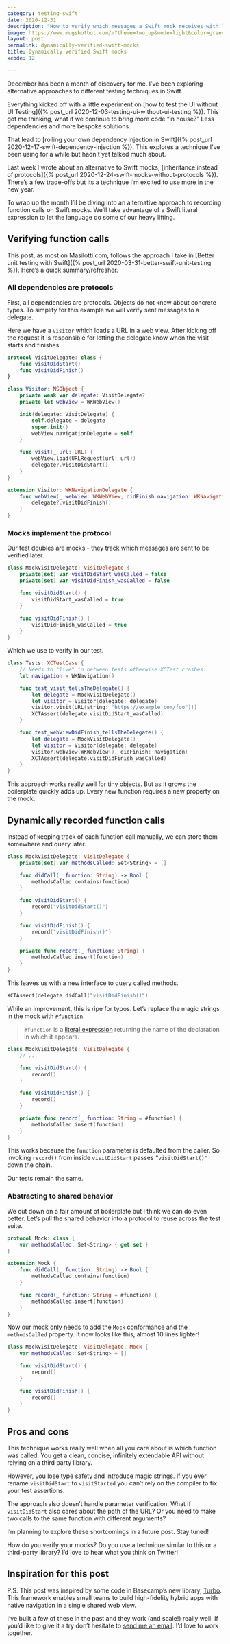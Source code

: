```yaml
---
category: testing-swift
date: 2020-12-31
description: "How to verify which messages a Swift mock receives with less boilerplate and no third-party code."
image: https://www.mugshotbot.com/m?theme=two_up&mode=light&color=green&pattern=diagonal_lines&image=d33ff6b7&url=https://masilotti.com/dynamically-verified-swift-mocks
layout: post
permalink: dynamically-verified-swift-mocks
title: Dynamically verified Swift mocks
xcode: 12

---
```


December has been a month of discovery for me. I’ve been exploring alternative approaches to different testing techniques in Swift.

Everything kicked off with a little experiment on [how to test the UI without UI Testing]({% post_url 2020-12-03-testing-ui-without-ui-testing %}). This got me thinking, what if we continue to bring more code “in house?” Less dependencies and more bespoke solutions.

That lead to [rolling your own dependency injection in Swift]({% post_url 2020-12-17-swift-dependency-injection %}). This explores a technique I’ve been using for a while but hadn’t yet talked much about.

Last week I wrote about an alternative to Swift mocks, [inheritance instead of protocols]({% post_url 2020-12-24-swift-mocks-without-protocols %}). There’s a few trade-offs but its a technique I’m excited to use more in the new year.

To wrap up the month I’ll be diving into an alternative approach to recording function calls on Swift mocks. We’ll take advantage of a Swift literal expression to let the language do some of our heavy lifting.

## Verifying function calls
This post, as most on Masilotti.com, follows the approach I take in [Better unit testing with Swift]({% post_url 2020-03-31-better-swift-unit-testing %}). Here’s a quick summary/refresher.

### All dependencies are protocols

First, all dependencies are protocols. Objects do not know about concrete types. To simplify for this example we will verify sent messages to a delegate.

Here we have a `Visitor` which loads a URL in a web view. After kicking off the request it is responsible for letting the delegate know when the visit starts and finishes.

```swift
protocol VisitDelegate: class {
    func visitDidStart()
    func visitDidFinish()
}

class Visitor: NSObject {
    private weak var delegate: VisitDelegate?
    private let webView = WKWebView()

    init(delegate: VisitDelegate) {
        self.delegate = delegate
        super.init()
        webView.navigationDelegate = self
    }

    func visit(_ url: URL) {
        webView.load(URLRequest(url: url))
        delegate?.visitDidStart()
    }
}

extension Visitor: WKNavigationDelegate {
    func webView(_ webView: WKWebView, didFinish navigation: WKNavigation!) {
        delegate?.visitDidFinish()
    }
}
```

### Mocks implement the protocol

Our test doubles are mocks - they track which messages are sent to be verified later.

```swift
class MockVisitDelegate: VisitDelegate {
    private(set) var visitDidStart_wasCalled = false
    private(set) var visitDidFinish_wasCalled = false

    func visitDidStart() {
        visitDidStart_wasCalled = true
    }

    func visitDidFinish() {
        visitDidFinish_wasCalled = true
    }
}
```

Which we use to verify in our test.

```swift
class Tests: XCTestCase {
    // Needs to "live" in between tests otherwise XCTest crashes.
    let navigation = WKNavigation()

    func test_visit_tellsTheDelegate() {
        let delegate = MockVisitDelegate()
        let visitor = Visitor(delegate: delegate)
        visitor.visit(URL(string: "https://example.com/foo")!)
        XCTAssert(delegate.visitDidStart_wasCalled)
    }

    func test_webViewDidFinish_tellsTheDelegate() {
        let delegate = MockVisitDelegate()
        let visitor = Visitor(delegate: delegate)
        visitor.webView(WKWebView(), didFinish: navigation)
        XCTAssert(delegate.visitDidFinish_wasCalled)
    }
}
```

This approach works really well for tiny objects. But as it grows the boilerplate quickly adds up. Every new function requires a new property on the mock.

## Dynamically recorded function calls
Instead of keeping track of each function call manually, we can store them somewhere and query later.

```swift
class MockVisitDelegate: VisitDelegate {
    private(set) var methodsCalled: Set<String> = []

    func didCall(_ function: String) -> Bool {
        methodsCalled.contains(function)
    }

    func visitDidStart() {
        record("visitDidStart()")
    }

    func visitDidFinish() {
        record("visitDidFinish()")
    }

    private func record(_ function: String) {
        methodsCalled.insert(function)
    }
}
```

This leaves us with a new interface to query called methods.

```swift
XCTAssert(delegate.didCall("visitDidFinish()")
```

While an improvement, this is ripe for typos. Let’s replace the magic strings in the mock with `#function`.

> `#function` is a [literal expression](https://docs.swift.org/swift-book/ReferenceManual/Expressions.html#ID390) returning the name of the declaration in which it appears.

```swift
class MockVisitDelegate: VisitDelegate {
    // ...

    func visitDidStart() {
        record()
    }

    func visitDidFinish() {
        record()
    }

    private func record(_ function: String = #function) {
        methodsCalled.insert(function)
    }
}
```

This works because the `function` parameter is defaulted from the caller. So invoking `record()` from inside `visitDidStart` passes `”visitDidStart()"` down the chain.

Our tests remain the same.

### Abstracting to shared behavior

We cut down on a fair amount of boilerplate but I think we can do even better. Let’s pull the shared behavior into a protocol to reuse across the test suite.

```swift
protocol Mock: class {
    var methodsCalled: Set<String> { get set }
}

extension Mock {
    func didCall(_ function: String) -> Bool {
        methodsCalled.contains(function)
    }

    func record(_ function: String = #function) {
        methodsCalled.insert(function)
    }
}
```

Now our mock only needs to add the `Mock` conformance and the `methodsCalled` property. It now looks like this, almost 10 lines lighter!

```swift
class MockVisitDelegate: VisitDelegate, Mock {
    var methodsCalled: Set<String> = []

    func visitDidStart() {
        record()
    }

    func visitDidFinish() {
        record()
    }
}
```

## Pros and cons

This technique works really well when all you care about is which function was called. You get a clean, concise, infinitely extendable API without relying on a third party library.

However, you lose type safety and introduce magic strings. If you ever rename `visitDidStart` to `visitStarted` you can’t rely on the compiler to fix your test assertions.

The approach also doesn’t handle parameter verification. What if `visitDidStart` also cares about the path of the URL? Or you need to make two calls to the same function with different arguments?

I’m planning to explore these shortcomings in a future post. Stay tuned!

How do you verify your mocks? Do you use a technique similar to this or a third-party library? I’d love to hear what you think on Twitter!

## Inspiration for this post

P.S. This post was inspired by some code in Basecamp’s new library, [Turbo](https://github.com/hotwired/turbo-ios). This framework enables small teams to build high-fidelity hybrid apps with native navigation in a single shared web view.

I’ve built a few of these in the past and they work (and scale!) really well. If you’d like to give it a try don’t hesitate to [send me an email](mailto:joe@masilotti.com). I’d love to work together.
